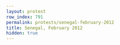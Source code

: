 ```yaml
---
layout: protest
row_index: 791
permalink: protests/senegal-february-2012
title: Senegal, February 2012
hidden: true
---
```

